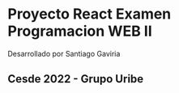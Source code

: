 # Proyecto React Examen Programacion WEB II

Desarrollado por Santiago Gaviria

## Cesde 2022 - Grupo Uribe
